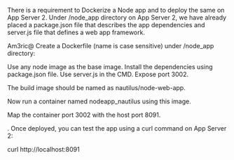 There is a requirement to Dockerize a Node app and to deploy the same on App Server 2. Under /node_app directory on App Server 2, we have already placed a package.json file that describes the app dependencies and server.js file that defines a web app framework.


Am3ric@
Create a Dockerfile (name is case sensitive) under /node_app directory:

Use any node image as the base image.
Install the dependencies using package.json file.
Use server.js in the CMD.
Expose port 3002.

The build image should be named as nautilus/node-web-app.


Now run a container named nodeapp_nautilus using this image.

Map the container port 3002 with the host port 8091.

. Once deployed, you can test the app using a curl command on App Server 2:



curl http://localhost:8091